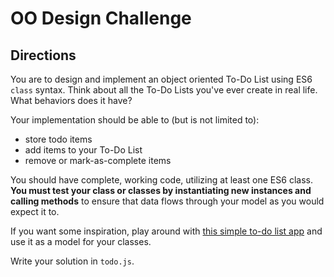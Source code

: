 # OO Design Challenge

## Directions
You are to design and implement an object oriented To-Do List using ES6 `class` syntax. Think about all the To-Do Lists you've ever create in real life. What behaviors does it have? 

Your implementation should be able to (but is not limited to):
* store todo items
* add items to your To-Do List
* remove or mark-as-complete items

You should have complete, working code, utilizing at least one ES6 class. **You must test your class or classes by instantiating new instances and calling methods** to ensure that data flows through your model as you would expect it to.

If you want some inspiration, play around with [this simple to-do list app](https://htmlpreview.github.io/?https://github.com/themaxsandelin/todo/blob/master/index.html) and use it as a model for your classes.

Write your solution in `todo.js`.
